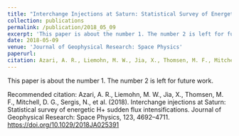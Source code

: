 ```yaml
---
title: "Interchange Injections at Saturn: Statistical Survey of Energetic H+ Sudden Flux Intensifications"
collection: publications
permalink: /publication/2018_05_09
excerpt: 'This paper is about the number 1. The number 2 is left for future work.'
date: 2018-05-09
venue: 'Journal of Geophysical Research: Space Physics'
paperurl: 
citation: Azari, A. R., Liemohn, M. W., Jia, X., Thomsen, M. F., Mitchell, D. G., Sergis, N., et al. (2018). &quot;Interchange injections at Saturn: Statistical survey of energetic H+ sudden flux intensifications.&quot; <i>Journal of Geophysical Research: Space Physics</i>, 123, 4692–4711. https://doi.org/10.1029/2018JA025391
---
```

This paper is about the number 1. The number 2 is left for future work.

Recommended citation: Azari, A. R., Liemohn, M. W., Jia, X., Thomsen, M. F., Mitchell, D. G., Sergis, N., et al. (2018). Interchange injections at Saturn: Statistical survey of energetic H+ sudden flux intensifications. Journal of Geophysical Research: Space Physics, 123, 4692–4711. https://doi.org/10.1029/2018JA025391
